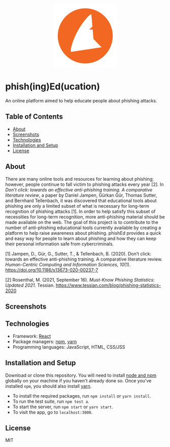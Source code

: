 <p align="center">
	<img src="src/images/phishEd-logo.svg" alt="logo" height="200px">
</p>

# phish(ing)Ed(ucation)

An online platform aimed to help educate people about phishing attacks.

## Table of Contents

-   [About](#about)
-   [Screenshots](#screenshots)
-   [Technologies](#technologies)
-   [Installation and Setup](#installation-and-setup)
-   [License](#license)

## About

There are many online tools and resources for learning about phishing; however, people continue to fall victim to phishing attacks every year [2]. In _Don’t click: towards an effective anti-phishing training. A comparative literature review_, a paper by Daniel Jampen, Gürkan Gür, Thomas Sutter, and Bernhard Tellenbach, it was discovered that educational tools about phishing are only a limited subset of what is necessary for long-term recognition of phishing attacks [1]. In order to help satisfy this subset of necessities for long-term recognition, more anti-phishing material should be made available on the web. The goal of this project is to contribute to the number of anti-phishing educational tools currently available by creating a platform to help raise awareness about phishing. phishEd provides a quick and easy way for people to learn about phishing and how they can keep their personal information safe from cybercriminals.

[1] Jampen, D., Gür, G., Sutter, T., & Tellenbach, B. (2020). Don’t click: towards an effective anti-phishing training. A comparative literature review. _Human-Centric Computing and Information Sciences, 10_(1). https://doi.org/10.1186/s13673-020-00237-7

[2] Rosenthal, M. (2021, September 16). _Must-Know Phishing Statistics: Updated 2021_. Tessian. https://www.tessian.com/blog/phishing-statistics-2020

## Screenshots

## Technologies

-   Framework: [React](https://reactjs.org/)
-   Package managers: [npm](https://www.npmjs.com/), [yarn](https://yarnpkg.com/)
-   Programming languages: JavaScript, HTML, CSS/JSS

## Installation and Setup

Download or clone this repository. You will need to install [node and npm](https://docs.npmjs.com/downloading-and-installing-node-js-and-npm) globally on your machine if you haven't already done so. Once you've installed `npm`, you should also install [yarn](https://classic.yarnpkg.com/lang/en/docs/install/#windows-stable).

-   To install the required packages, run `npm install` or `yarn install`.
-   To run the test suite, run `npm test a`.
-   To start the server, run `npm start` or `yarn start`.
-   To visit the app, go to `localhost:3000`.

## License

MIT

